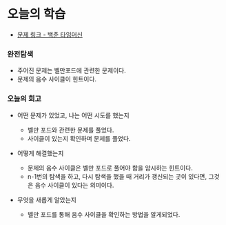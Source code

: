 # 오늘의 학습 

- [문제 링크 - 백준 타임머신](https://www.acmicpc.net/problem/11657)

### 완전탐색 

- 주어진 문제는 벨만포드에 관련한 문제이다. 
- 문제의 음수 사이클이 힌트이다. 

### 오늘의 회고
  - 어떤 문제가 있었고, 나는 어떤 시도를 했는지 
    - 벨만 포드와 관련한 문제를 풀었다.
    - 사이클이 있는지 확인하며 문제를 풀었다.

  - 어떻게 해결했는지 
    - 문제의 음수 사이클은 벨만 포드로 풀어야 함을 암시하는 힌트이다. 
    - n-1번의 탐색을 하고, 다시 탐색을 했을 때 거리가 갱신되는 곳이 있다면, 그것은 음수 사이클이 있다는 의미이다. 

  - 무엇을 새롭게 알았는지 
    - 벨만 포드를 통해 음수 사이클을 확인하는 방법을 알게되었다. 